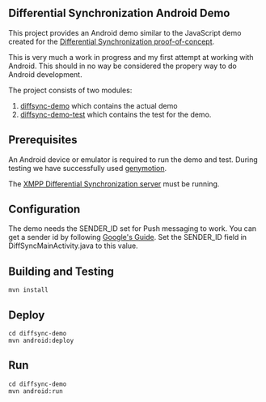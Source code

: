 ## Differential Synchronization Android Demo
This project provides an Android demo similar to the JavaScript demo created for 
the [Differential Synchronization proof-of-concept](https://github.com/danbev/aerogear-sync-server/tree/differential-synchronization).

This is very much a work in progress and my first attempt at working with Android. This should in no way be considered
the propery way to do Android development. 

The project consists of two modules:  
1. [diffsync-demo](./diffsync-demo) which contains the actual demo  
2. [diffsync-demo-test](./diffsync-demo-test) which contains the test for the demo.

## Prerequisites
An Android device or emulator is required to run the demo and test. During testing we have successfully used 
[genymotion](http://www.genymotion.com/).  

The [XMPP Differential Synchronization server](https://github.com/secondsun/aerogear-sync-server/tree/xmpp-diff-sync) must
be running.


## Configuration
The demo needs the SENDER_ID set for Push messaging to work.
You can get a sender id by following [Google's Guide](https://developer.android.com/google/gcm/gs.html).  Set the SENDER_ID field in DiffSyncMainActivity.java to this value.

## Building and Testing

    mvn install
    
    
## Deploy

    cd diffsync-demo
    mvn android:deploy
    
    
## Run

    cd diffsync-demo
    mvn android:run

